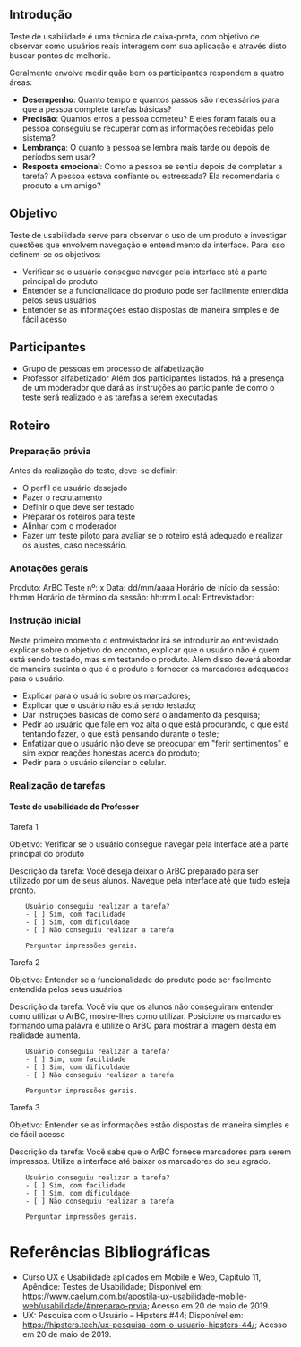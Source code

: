 
## Introdução
Teste de usabilidade é uma técnica de caixa-preta, com objetivo de observar como usuários reais interagem com sua aplicação e através disto buscar pontos de melhoria.

Geralmente envolve medir quão bem os participantes respondem a quatro áreas:

- **Desempenho**: Quanto tempo e quantos passos são necessários para que a pessoa complete tarefas básicas?
- **Precisão**: Quantos erros a pessoa cometeu? E eles foram fatais ou a pessoa conseguiu se recuperar com as informações recebidas pelo sistema?
- **Lembrança**: O quanto a pessoa se lembra mais tarde ou depois de períodos sem usar?
- **Resposta emocional**: Como a pessoa se sentiu depois de completar a tarefa? A pessoa estava confiante ou estressada? Ela recomendaria o produto a um amigo?

## Objetivo
Teste de usabilidade serve para observar o uso de um produto e investigar questões que envolvem navegação e entendimento da interface. Para isso definem-se os objetivos:
- Verificar se o usuário consegue navegar pela interface até a parte principal do produto
- Entender se a funcionalidade do produto pode ser facilmente entendida pelos seus usuários
- Entender se as informações estão dispostas de maneira simples e de fácil acesso


## Participantes
- Grupo de pessoas em processo de alfabetização
- Professor alfabetizador
Além dos participantes listados, há a presença de um moderador que dará as instruções ao participante de como o teste será realizado e as tarefas a serem executadas

## Roteiro

### Preparação prévia
Antes da realização do teste, deve-se definir:
- O perfil de usuário desejado
- Fazer o recrutamento
- Definir o que deve ser testado
- Preparar os roteiros para teste
- Alinhar com o moderador 
- Fazer um teste piloto para avaliar se o roteiro está adequado e realizar os ajustes, caso necessário.

### Anotações gerais
Produto: ArBC
Teste nº: x
Data: dd/mm/aaaa
Horário de início da sessão: hh:mm
Horário de término da sessão: hh:mm
Local: 
Entrevistador:

### Instrução inicial

Neste primeiro momento o entrevistador irá se introduzir ao entrevistado, explicar
sobre o objetivo do encontro, explicar que o usuário não é quem está sendo testado,
mas sim testando o produto. Além disso deverá abordar de maneira sucinta o que é o produto e fornecer os marcadores adequados para o usuário.

- Explicar para o usuário sobre os marcadores;
- Explicar que o usuário não está sendo testado;
- Dar instruções básicas de como será o andamento da pesquisa;
- Pedir ao usuário que fale em voz alta o que está procurando, o que está tentando fazer, o que está pensando durante o teste;
- Enfatizar que o usuário não deve se preocupar em "ferir sentimentos" e sim expor reações honestas acerca do produto;
- Pedir para o usuário silenciar o celular.

### Realização de tarefas

#### Teste de usabilidade do Professor

Tarefa 1

Objetivo: Verificar se o usuário consegue navegar pela interface até a parte principal do produto

Descrição da tarefa: Você deseja deixar o ArBC preparado para ser utilizado por um de seus alunos. Navegue pela interface até que tudo esteja pronto.

        Usuário conseguiu realizar a tarefa?
        - [ ] Sim, com facilidade
        - [ ] Sim, com dificuldade
        - [ ] Não conseguiu realizar a tarefa
  
        Perguntar impressões gerais.
 
Tarefa 2

Objetivo: Entender se a funcionalidade do produto pode ser facilmente entendida pelos seus usuários

Descrição da tarefa: Você viu que os alunos não conseguiram entender como utilizar o ArBC, mostre-lhes como utilizar. Posicione os marcadores formando uma palavra e utilize o ArBC para mostrar a imagem desta em realidade aumenta.

        Usuário conseguiu realizar a tarefa?
        - [ ] Sim, com facilidade
        - [ ] Sim, com dificuldade
        - [ ] Não conseguiu realizar a tarefa
  
        Perguntar impressões gerais.

Tarefa 3

Objetivo: Entender se as informações estão dispostas de maneira simples e de fácil acesso

Descrição da tarefa: Você sabe que o ArBC fornece marcadores para serem impressos. Utilize a interface até baixar os marcadores do seu agrado.

        Usuário conseguiu realizar a tarefa?
        - [ ] Sim, com facilidade
        - [ ] Sim, com dificuldade
        - [ ] Não conseguiu realizar a tarefa
  
        Perguntar impressões gerais.


# Referências Bibliográficas
- Curso UX e Usabilidade aplicados em Mobile e Web, Capítulo 11, Apêndice: Testes de Usabilidade; Disponível em: <https://www.caelum.com.br/apostila-ux-usabilidade-mobile-web/usabilidade/#preparao-prvia>; Acesso em 20 de maio de 2019.
- UX: Pesquisa com o Usuário – Hipsters #44; Disponível em: <https://hipsters.tech/ux-pesquisa-com-o-usuario-hipsters-44/>; Acesso em 20 de maio de 2019.
